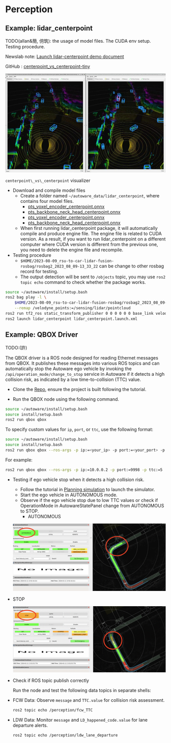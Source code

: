 # Perception

## Example: lidar_centerpoint

TODO(allan&簡, 仴筑): the usage of model files. The CUDA env setup.
Testing procedure.

Newslab note: [Launch lidar-centerpoint demo
document](https://newslabn.csie.ntu.edu.tw:3000/en/wayside-team/notes/2022-09-22_run-autoware-lidar_centerpoint)

GitHub :
[centerpoint\_vs\_centerpoint-tiny](https://github.com/autowarefoundation/autoware.universe/tree/main/perception/lidar_centerpoint/launch/centerpoint_vs_centerpoint-tiny)

![](./media/media/O0BQJ1K3893KN41H3QOSIVQSSO.jpg)

`centerpoint\_vs\_centerpoint` visualizer

- Download and compile model files
  - Create a folder named `~/autoware_data/lidar_centerpoint`, where
    contains four model files.
    - [pts\_voxel\_encoder\_centerpoint.onnx](https://awf.ml.dev.web.auto/perception/models/centerpoint/v2/pts_voxel_encoder_centerpoint.onnx)
    - [pts\_backbone\_neck\_head\_centerpoint.onnx](https://awf.ml.dev.web.auto/perception/models/centerpoint/v2/pts_backbone_neck_head_centerpoint.onnx)
    - [pts\_voxel\_encoder\_centerpoint.onnx](https://awf.ml.dev.web.auto/perception/models/centerpoint/v2/pts_voxel_encoder_centerpoint_tiny.onnx)
    - [pts\_backbone\_neck\_head\_centerpoint.onnx](https://awf.ml.dev.web.auto/perception/models/centerpoint/v2/pts_backbone_neck_head_centerpoint_tiny.onnx)
  - When first running lidar\_centerpoint package, it will automatically
    compile and produce engine file. The engine file is related to CUDA
    version. As a result, if you want to run lidar\_centerpoint on a
    different computer where CUDA version is different from the previous
    one, you need to delete the engine file and recompile.
- Testing procedure
  - `$HOME/2023-08-09_rsu-to-car-lidar-fusion-rosbag/rosbag2_2023_08_09-13_33_22`
    can be change to other rosbag record for testing.
  - The output detection will be sent to `/objects` topic, you may use
    `ros2 topic echo` command to check whether the package works.


```bash
source ~/autoware/install/setup.bash
ros2 bag play -l \
    $HOME/2023-08-09_rsu-to-car-lidar-fusion-rosbag/rosbag2_2023_08_09-13_33_22 \
    --remap /velodyne_points:=/sensing/lidar/pointcloud
ros2 run tf2_ros static_transform_publisher 0 0 0 0 0 0 base_link velodyne
ros2 launch lidar_centerpoint lidar_centerpoint.launch.xml
```

## Example: QBOX Driver

TODO:(許)

The QBOX driver is a ROS node designed for reading Ethernet messages
from QBOX. It publishes these messages into various ROS topics and can
automatically stop the Autoware ego vehicle by invoking the
`/api/operation_mode/change_to_stop` service in Autoware if it detects
a high collision risk, as indicated by a low time-to-collision (TTC)
value.

- Clone the
  [Repo](https://github.com/NEWSLabNTU/2023-nycu-project/tree/main/src/qbox),
  ensure the project is built following the tutorial.

- Run the QBOX node using the following command.

```bash
source ~/autoware/install/setup.bash
source install/setup.bash
ros2 run qbox qbox
```

To specify custom values for `ip`, `port`, or `ttc`, use the
following format:

```bash
source ~/autoware/install/setup.bash
source install/setup.bash
ros2 run qbox qbox --ros-args -p ip:=<your_ip> -p port:=<your_port> -p ttc:=<your_ttc>
```

For example:

```bash
ros2 run qbox qbox --ros-args -p ip:=10.0.0.2 -p port:=9998 -p ttc:=5
```

- Testing if ego vehicle stop when it detects a high collision risk.
  - Follow the tutorial in [Planning
    simulation](https://autowarefoundation.github.io/autoware-documentation/main/tutorials/ad-hoc-simulation/planning-simulation/#planning-simulation)
    to launch the simulator.
  - Start the ego vehicle in AUTONOMOUS mode.
  - Observe if the ego vehicle stop due to low TTC values or check if
    OperationMode in AutowareStatePanel change from AUTONOMOUS to
    STOP.
    - AUTONOMOUS

  ![](./media/media/A0P94RPTUT70T4AK50B4J4GFL4.png)

- STOP

  ![](./media/media/5GJ2F3B3213SB8OUUCVMFMP9QO.png)

- Check if ROS topic publish correctly

  Run the node and test the following data topics in separate shells:

- FCW Data: Observe `message` and `TTC.value` for collision risk
  assessment.

  ```bash
  ros2 topic echo /perception/fcw_TTC
  ```

- LDW Data: Monitor `message` and `LD_happened_code.value` for lane
  departure alerts.

  ```bash
  ros2 topic echo /perception/ldw_lane_departure
  ```

